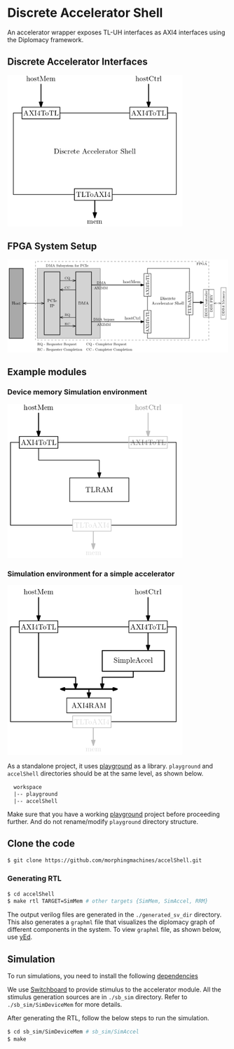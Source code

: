 Discrete Accelerator Shell
=======================

An accelerator wrapper exposes TL-UH interfaces as AXI4 interfaces using the Diplomacy framework.


## Discrete Accelerator Interfaces 
<img src="./doc/DiscreteAccel.png" width="400" />

## FPGA System Setup 
<img src="./doc/SystemSetup.png" width="800"/>

## Example modules

### Device memory Simulation environment 
<img src="./doc/SimDeviceMem.png" width="400"/>

### Simulation environment for a simple accelerator
<img src="./doc/SimAccel.png" width="400"/>

As a standalone project, it uses [playground](https://github.com/morphingmachines/playground.git) as a library. `playground` and `accelShell` directories should be at the same level, as shown below.  
```
  workspace
  |-- playground
  |-- accelShell
```
Make sure that you have a working [playground](https://github.com/morphingmachines/playground.git) project before proceeding further. And do not rename/modify `playground` directory structure.

## Clone the code
```sh
$ git clone https://github.com/morphingmachines/accelShell.git
```
### Generating RTL
```sh
$ cd accelShell
$ make rtl TARGET=SimMem # other targets {SimMem, SimAccel, RRM}            
```
The output verilog files are generated in the `./generated_sv_dir` directory. This also generates a `graphml` file that visualizes the diplomacy graph of different components in the system. To view `graphml` file, as shown below, use [yEd](https://askubuntu.com/a/504178).

## Simulation
To run simulations, you need to install the following [dependencies](./doc/dependencies.md)

We use [Switchboard](https://github.com/zeroasiccorp/switchboard) to provide stimulus to the accelerator module. All the stimulus generation sources are in `./sb_sim` directory. Refer to `./sb_sim/SimDeviceMem` for more details.

After generating the RTL, follow the below steps to run the simulation.
```sh
$ cd sb_sim/SimDeviceMem # sb_sim/SimAccel
$ make 
```
